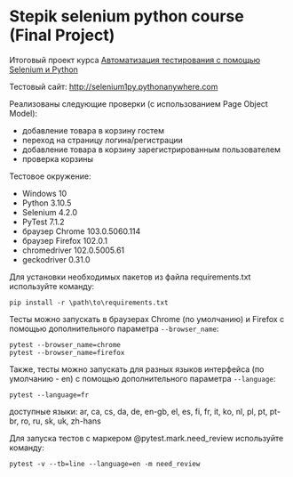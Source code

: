# Stepik selenium python course (Final Project)
Итоговый проект курса [Автоматизация тестирования с помощью Selenium и Python](https://stepik.org/course/575/)

Тестовый сайт: http://selenium1py.pythonanywhere.com

Реализованы следующие проверки (с использованием Page Object Model):
- добавление товара в корзину гостем
- переход на страницу логина/регистрации
- добавление товара в корзину зарегистрированным пользователем
- проверка корзины

Тестовое окружение:
- Windows 10
- Python 3.10.5
- Selenium 4.2.0
- PyTest 7.1.2
- браузер Chrome 103.0.5060.114
- браузер Firefox 102.0.1
- chromedriver 102.0.5005.61
- geckodriver 0.31.0

Для установки необходимых пакетов из файла requirements.txt используйте команду: 
```
pip install -r \path\to\requirements.txt
```
Тесты можно запускать в браузерах Chrome (по умолчанию) и Firefox с помощью дополнительного параметра `--browser_name`:
```
pytest --browser_name=chrome
pytest --browser_name=firefox
```
Также, тесты можно запускать для разных языков интерфейса (по умолчанию - en) с помощью дополнительного параметра `--language`:
```
pytest --language=fr
```
доступные языки: ar, ca, cs, da, de, en-gb, el, es, fi, fr, it, ko, nl, pl, pt, pt-br, ro, ru, sk, uk, zh-hans

Для запуска тестов с маркером @pytest.mark.need_review используйте команду:
```
pytest -v --tb=line --language=en -m need_review
```